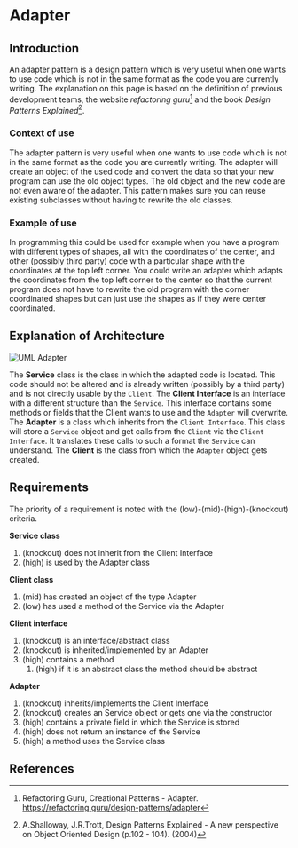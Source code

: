 # Adapter
## Introduction
An adapter pattern is a design pattern which is very useful when one wants to use code which is not in the same format as the code you are currently writing. The explanation on this page is based on the definition of previous development teams, the website _refactoring guru_[^1] and the book _Design Patterns Explained_[^2].

### Context of use
The adapter pattern is very useful when one wants to use code which is not in the same format as the code you are currently writing. The adapter will create an object of the used code and convert the data so that your new program can use the old object types. The old object and the new code are not even aware of the adapter. This pattern makes sure you can reuse existing subclasses without having to rewrite the old classes.

### Example of use
In programming this could be used for example when you have a program with different types of shapes, all with the coordinates of the center, and other (possibly third party) code with a particular shape with the coordinates at the top left corner. You could write an adapter which adapts the coordinates from the top left corner to the center so that the current program does not have to rewrite the old program with the corner coordinated shapes but can just use the shapes as if they were center coordinated.

## Explanation of Architecture
![UML Adapter](https://refactoring.guru/images/patterns/diagrams/adapter/structure-object-adapter-2x.png?id=03e8052e168c962d6bc369bbb13b0945)

The **Service** class is the class in which the adapted code is located. This code should not be altered and is already written (possibly by a third party) and is not directly usable by the `Client`.
The **Client Interface** is an interface with a different structure than the `Service`. This interface contains some methods or fields that the Client wants to use and the `Adapter` will overwrite.
The **Adapter** is a class which inherits from the `Client Interface`. This class will store a `Service` object and get calls from the `Client` via the `Client Interface`. It translates these calls to such a format the `Service` can understand.
The **Client** is the class from which the `Adapter` object gets created.

## Requirements
The priority of a requirement is noted with the (low)-(mid)-(high)-(knockout) criteria.

**Service class**
1. (knockout) does not inherit from the Client Interface
2. (high) is used by the Adapter class

**Client class**
1. (mid) has created an object of the type Adapter
2. (low) has used a method of the Service via the Adapter

**Client interface**
1. (knockout) is an interface/abstract class
2. (knockout) is inherited/implemented by an Adapter
3. (high) contains a method
    1. (high) if it is an abstract class the method should be abstract

**Adapter**
1. (knockout) inherits/implements the Client Interface
2. (knockout) creates an Service object or gets one via the constructor
3. (high) contains a private field in which the Service is stored
4. (high) does not return an instance of the Service
5. (high) a method uses the Service class


## References
[^1]: Refactoring Guru, Creational Patterns - Adapter. https://refactoring.guru/design-patterns/adapter
[^2]: A.Shalloway, J.R.Trott, Design Patterns Explained - A new perspective on Object Oriented Design (p.102 - 104). (2004)
